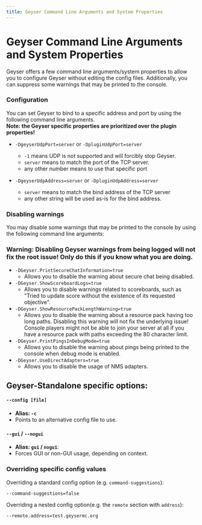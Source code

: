 ```yaml
---
title: Geyser Command Line Arguments and System Properties
---
```


# Geyser Command Line Arguments and System Properties
Geyser offers a few command line arguments/system properties to allow you to configure Geyser without editing the config files.
Additionally, you can suppress some warnings that may be printed to the console.


### Configuration
You can set Geyser to bind to a specific address and port by using the following command line arguments. <br>
**Note: the Geyser specific properties are prioritized over the plugin properties!**

- ```-DgeyserUdpPort=server``` or ```-DpluginUdpPort=server```
  - ```-1``` means UDP is not supported and will forcibly stop Geyser.
  - ```server``` means to match the port of the TCP server.
  - any other number means to use that specific port

- ```-DgeyserUdpAddress=server``` or ```-DpluginUdpAddress=server```
  - ```server``` means to match the bind address of the TCP server
  - any other string will be used as-is for the bind address.

### Disabling warnings
You may disable some warnings that may be printed to the console by using the following command line arguments:
<h3>Warning: Disabling Geyser warnings from being logged will not fix the root issue! Only do this if you know what you are doing. </h3>

- ```-DGeyser.PrintSecureChatInformation=true```
  - Allows you to disable the warning about secure chat being disabled.
- ```-DGeyser.ShowScoreboardLogs=true```
  - Allows you to disable warnings related to scoreboards, such as "Tried to update score without the existence of its requested objective".
- ```-DGeyser.ShowResourcePackLengthWarning=true```
  - Allows you to disable the warning about a resource pack having too long paths. Disabling this warning will not fix the underlying issue! 
  Console players might not be able to join your server at all if you have a resource pack with paths exceeding the 80 character limit.
- ```-DGeyser.PrintPingsInDebugMode=true```
  - Allows you to disable the warning about pings being printed to the console when debug mode is enabled.
- ```-DGeyser.UseDirectAdapters=true```
  - Allows you to disable the usage of NMS adapters.

## Geyser-Standalone specific options:

#### `--config [file]`
- **Alias: `-c`**
- Points to an alternative config file to use.

#### `--gui` / `--nogui`
- **Alias: `gui` / `nogui`**:
- Forces GUI or non-GUI usage, depending on context.

### Overriding specific config values
Overriding a standard config option (e.g. `command-suggestions`):

`--command-suggestions=false`

Overriding a nested config option(e.g. the `remote` section with `address`):

`--remote.address=test.geysermc.org`
